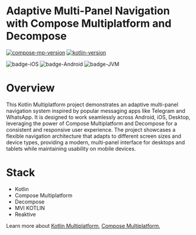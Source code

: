 # Adaptive Multi-Panel Navigation with Compose Multiplatform and Decompose

[![compose-mp-version](https://img.shields.io/badge/compose--multiplatform-1.8.1-blue)](https://github.com/JetBrains/compose-multiplatform)
[![kotlin-version](https://img.shields.io/badge/kotlin-2.1.21-blue)](https://github.com/JetBrains/compose-jb)

![badge-iOS](https://img.shields.io/badge/Platform-iOS-lightgray)
![badge-Android](https://img.shields.io/badge/Platform-Android-brightgreen)
![badge-JVM](https://img.shields.io/badge/Platform-JVM-orange)

# Overview

This Kotlin Multiplatform project demonstrates an adaptive multi-panel navigation system inspired by popular messaging apps like Telegram and WhatsApp. It is designed to work seamlessly across Android, iOS, Desktop, leveraging the power of Compose Multiplatform and Decompose for a consistent and responsive user experience.
The project showcases a flexible navigation architecture that adapts to different screen sizes and device types, providing a modern, multi-panel interface for desktops and tablets while maintaining usability on mobile devices.


# Stack
* Kotlin
* Compose Multiplatform
* Decompose
* MVI KOTLIN
* Reaktive


Learn more about [Kotlin Multiplatform](https://www.jetbrains.com/help/kotlin-multiplatform-dev/get-started.html),
[Compose Multiplatform](https://github.com/JetBrains/compose-multiplatform/#compose-multiplatform),